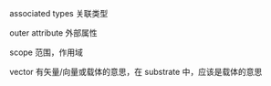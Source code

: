 associated types
关联类型

outer attribute
外部属性

scope
范围，作用域

vector
有矢量/向量或载体的意思，在 substrate 中，应该是载体的意思
